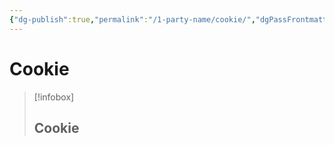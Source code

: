 ```yaml
---
{"dg-publish":true,"permalink":"/1-party-name/cookie/","dgPassFrontmatter":true}
---
```


# Cookie
> [!infobox]
> ## Cookie

